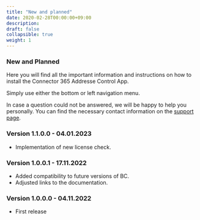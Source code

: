 ```yaml
---
title: "New and planned"
date: 2020-02-28T00:00:00+09:00
description: 
draft: false
collapsible: true
weight: 1
---
```

### New and Planned

Here you will find all the important information and instructions on how to install the Connector 365 Addresse Control App.

Simply use either the bottom or left navigation menu.

In case a question could not be answered, we will be happy to help you personally. You can find the necessary contact information on the [support page](en-us/apps/help-and-support/).

### Version 1.1.0.0 - 04.01.2023
- Implementation of new license check.

### Version 1.0.0.1 - 17.11.2022
- Added compatibility to future versions of BC.
- Adjusted links to the documentation.

### Version 1.0.0.0 - 04.11.2022
- First release